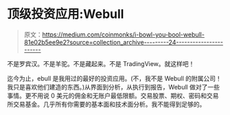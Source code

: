 # 顶级投资应用:Webull

> 原文：<https://medium.com/coinmonks/i-bowl-you-bool-webull-81e02b5ee9e2?source=collection_archive---------24----------------------->

不是罗宾汉。不是羊驼。不是藏起来。不是 TradingView。就这样吧！

迄今为止，ebull 是我用过的最好的投资应用。(不，我不是 Webull 的附属公司！我只是喜欢他们建造的东西。)从界面到分析，从执行到报告，Webull 做对了一些事情。更不用说 0 美元的佣金和无账户最低限额。交易股票、期权、密码和交易所交易基金。几乎所有你需要的基本面和技术面分析。我不能得到足够的。